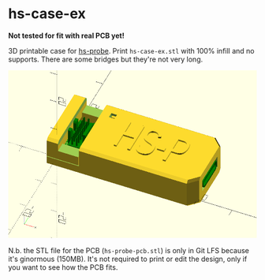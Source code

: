 # hs-case-ex

**Not tested for fit with real PCB yet!**

3D printable case for [hs-probe](https://github.com/probe-rs/hs-probe). Print `hs-case-ex.stl` with 100% infill and no supports. There are some bridges but they're not very long.

![3D rendering of case](hs-case-ex.png)

N.b. the STL file for the PCB (`hs-probe-pcb.stl`) is only in Git LFS because it's ginormous (150MB). It's not required to print or edit the design, only if you want to see how the PCB fits.
